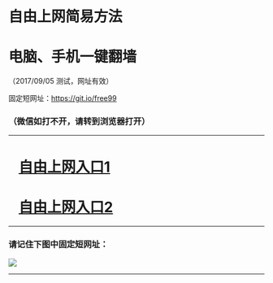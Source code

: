 ﻿# 自由上网简易方法

# 电脑、手机一键翻墙

（2017/09/05 测试，网址有效）

固定短网址：https://git.io/free99

### （微信如打不开，请转到浏览器打开）


***





# &nbsp;&nbsp; <a href="http://ft112739026.fwq-tz1001.xyz/fwqtz01.html?t=090500125609 " target="_blank">自由上网入口1</a>
# &nbsp;&nbsp; <a href="http://ft158172227.fwq-tz1002.xyz/fwqtz02.html?t=090500121994 " target="_blank">自由上网入口2</a>
***

### 请记住下图中固定短网址：

<img src="https://s3-us-west-2.amazonaws.com/fwq-1001/yjfq-20170905okok.png" /> 


***

